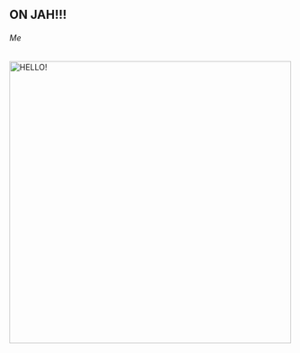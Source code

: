 <html lang="en-US">

<head>
  <title>Awesome Chris Liu</title>
</head>
  
<body>
<h2>ON JAH!!!</h2>

<h6>Me</h6>
<img src = "https://upload.wikimedia.org/wikipedia/en/thumb/9/9a/Trollface_non-free.png/220px-Trollface_non-free.png" alt = "HELLO!" height = "500" width = "500">

</body>
</html>

